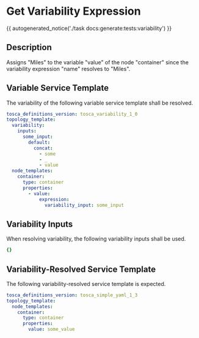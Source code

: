 # Get Variability Expression

{{ autogenerated_notice('./task docs:generate:tests:variability') }}

## Description

Assigns "Miles" to the variable "value" of the node "container" since the variability expression "name" resolves to "Miles".

## Variable Service Template

The variability of the following variable service template shall be resolved.

```yaml linenums="1"
tosca_definitions_version: tosca_variability_1_0
topology_template:
  variability:
    inputs:
      some_input:
        default:
          concat:
            - some
            - _
            - value
  node_templates:
    container:
      type: container
      properties:
        - value:
            expression:
              variability_input: some_input
```

## Variability Inputs

When resolving variability, the following variability inputs shall be used.

```yaml linenums="1"
{}
```



## Variability-Resolved Service Template

The following variability-resolved service template is expected.

```yaml linenums="1"
tosca_definitions_version: tosca_simple_yaml_1_3
topology_template:
  node_templates:
    container:
      type: container
      properties:
        value: some_value
```

